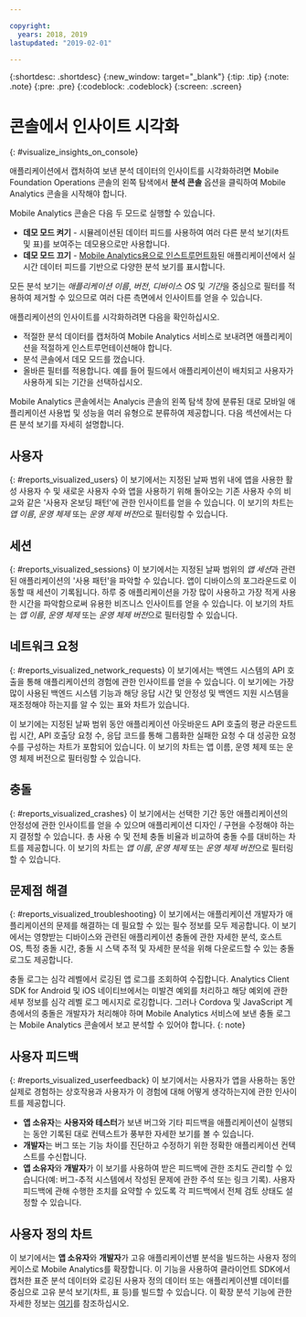 ```yaml
---

copyright:
  years: 2018, 2019
lastupdated: "2019-02-01"

---
```


{:shortdesc: .shortdesc}
{:new_window: target="_blank"}
{:tip: .tip}
{:note: .note}
{:pre: .pre}
{:codeblock: .codeblock}
{:screen: .screen}

# 콘솔에서 인사이트 시각화
{: #visualize_insights_on_console}

애플리케이션에서 캡처하여 보낸 분석 데이터의 인사이트를 시각화하려면 Mobile Foundation Operations 콘솔의 왼쪽 탐색에서 **분석 콘솔** 옵션을 클릭하여 Mobile Analytics 콘솔을 시작해야 합니다.

Mobile Analytics 콘솔은 다음 두 모드로 실행할 수 있습니다.
  - **데모 모드 켜기** - 시뮬레이션된 데이터 피드를 사용하여 여러 다른 분석 보기(차트 및 표)를 보여주는 데모용으로만 사용합니다.
  - **데모 모드 끄기** - [Mobile Analytics용으로 인스트루먼트화](/docs/services/mobilefoundation?topic=mobilefoundation-instrument_your_app#instrument_your_app)된 애플리케이션에서 실시간 데이터 피드를 기반으로 다양한 분석 보기를 표시합니다.
  
모든 분석 보기는 *애플리케이션 이름*, *버전*, *디바이스 OS* 및 *기간*을 중심으로 필터를 적용하여 제거할 수 있으므로 여러 다른 측면에서 인사이트를 얻을 수 있습니다.

애플리케이션의 인사이트를 시각화하려면 다음을 확인하십시오.
  - 적절한 분석 데이터를 캡처하여 Mobile Analytics 서비스로 보내려면 애플리케이션을 적절하게 인스트루먼테이션해야 합니다.
  - 분석 콘솔에서 데모 모드를 껐습니다.
  - 올바른 필터를 적용합니다. 예를 들어 필드에서 애플리케이션이 배치되고 사용자가 사용하게 되는 기간을 선택하십시오.

Mobile Analytics 콘솔에서는 Analycis 콘솔의 왼쪽 탐색 창에 분류된 대로 모바일 애플리케이션 사용법 및 성능을 여러 유형으로 분류하여 제공합니다. 다음 섹션에서는 다른 분석 보기를 자세히 설명합니다. 


## 사용자
{: #reports_visualized_users}
이 보기에서는 지정된 날짜 범위 내에 앱을 사용한 활성 사용자 수 및 새로운 사용자 수와 앱을 사용하기 위해 돌아오는 기존 사용자 수의 비교와 같은 '사용자 온보딩 패턴'에 관한 인사이트를 얻을 수 있습니다.
이 보기의 차트는 *앱 이름*, *운영 체제* 또는 *운영 체제 버전*으로 필터링할 수 있습니다.

## 세션
{: #reports_visualized_sessions}
이 보기에서는 지정된 날짜 범위의 *앱 세션*과 관련된 애플리케이션의 '사용 패턴'을 파악할 수 있습니다. 앱이 디바이스의 포그라운드로 이동할 때 세션이 기록됩니다.  하루 중 애플리케이션을 가장 많이 사용하고 가장 적게 사용한 시간을 파악함으로써 유용한 비즈니스 인사이트를 얻을 수 있습니다. 이 보기의 차트는 *앱 이름*, *운영 체제* 또는 *운영 체제 버전*으로 필터링할 수 있습니다.

## 네트워크 요청
{: #reports_visualized_network_requests}
이 보기에서는 백엔드 시스템의 API 호출을 통해 애플리케이션의 경험에 관한 인사이트를 얻을 수 있습니다. 이 보기에는 가장 많이 사용된 백엔드 시스템 기능과 해당 응답 시간 및 안정성 및 백엔드 지원 시스템을 재조정해야 하는지를 알 수 있는 표와 차트가 있습니다. 

이 보기에는 지정된 날짜 범위 동안 애플리케이션 아웃바운드 API 호출의 평균 라운드트립 시간, API 호출당 요청 수, 응답 코드를 통해 그룹화한 실패한 요청 수 대 성공한 요청 수를 구성하는 차트가 포함되어 있습니다. 이 보기의 차트는 앱 이름, 운영 체제 또는 운영 체제 버전으로 필터링할 수 있습니다.

## 충돌
{: #reports_visualized_crashes}
이 보기에서는 선택한 기간 동안 애플리케이션의 안정성에 관한 인사이트를 얻을 수 있으며 애플리케이션 디자인 / 구현을 수정해야 하는지 결정할 수 있습니다. 총 사용 수 및 전체 충돌 비율과 비교하여 충돌 수를 대비하는 차트를 제공합니다. 이 보기의 차트는 *앱 이름*, *운영 체제* 또는 *운영 체제 버전*으로 필터링할 수 있습니다.


## 문제점 해결
{: #reports_visualized_troubleshooting}
이 보기에서는 애플리케이션 개발자가 애플리케이션의 문제를 해결하는 데 필요할 수 있는 필수 정보를 모두 제공합니다. 이 보기에서는 영향받는 디바이스와 관련된 애플리케이션 충돌에 관한 자세한 분석, 호스트 OS, 특정 충돌 시간, 충돌 시 스택 추적 및 자세한 분석을 위해 다운로드할 수 있는 충돌 로그도 제공합니다.  

충돌 로그는 심각 레벨에서 로깅된 앱 로그를 조회하여 수집합니다. Analytics Client SDK for Android 및 iOS 네이티브에서는 미발견 예외를 처리하고 해당 예외에 관한 세부 정보를 심각 레벨 로그 메시지로 로깅합니다. 그러나 Cordova 및 JavaScript 계층에서의 충돌은 개발자가 처리해야 하며 Mobile Analytics 서비스에 보낸 충돌 로그는 Mobile Analytics 콘솔에서 보고 분석할 수 있어야 합니다.
{: note}


## 사용자 피드백
{: #reports_visualized_userfeedback}
이 보기에서는 사용자가 앱을 사용하는 동안 실제로 경험하는 상호작용과 사용자가 이 경험에 대해 어떻게 생각하는지에 관한 인사이트를 제공합니다.

* **앱 소유자**는 **사용자와 테스터**가 보낸 버그와 기타 피드백을 애플리케이션이 실행되는 동안 기록된 대로 컨텍스트가 풍부한 자세한 보기를 볼 수 있습니다.
* **개발자**는 버그 또는 기능 차이를 진단하고 수정하기 위한 정확한 애플리케이션 컨텍스트를 수신합니다.
* **앱 소유자**와 **개발자**가 이 보기를 사용하여 받은 피드백에 관한 조치도 관리할 수 있습니다(예: 버그-추적 시스템에서 작성된 문제에 관한 주석 또는 링크 기록). 사용자 피드백에 관해 수행한 조치를 요약할 수 있도록 각 피드백에서 전체 검토 상태도 설정할 수 있습니다.

## 사용자 정의 차트
이 보기에서는 **앱 소유자**와 **개발자**가 고유 애플리케이션별 분석을 빌드하는 사용자 정의 케이스로 Mobile Analytics를 확장합니다. 이 기능을 사용하여 클라이언트 SDK에서 캡처한 표준 분석 데이터와 로깅된 사용자 정의 데이터 또는 애플리케이션별 데이터를 중심으로 고유 분석 보기(차트, 표 등)를 빌드할 수 있습니다. 이 확장 분석 기능에 관한 자세한 정보는 [여기](/docs/services/mobilefoundation?topic=mobilefoundation-build_custom_charts#build_custom_charts)를 참조하십시오.

